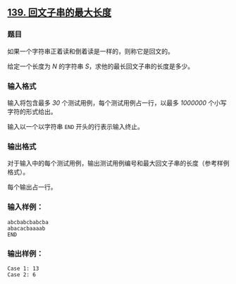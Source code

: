 ## [139. 回文子串的最大长度](https://www.acwing.com/problem/content/141/)

### 题目

如果一个字符串正着读和倒着读是一样的，则称它是回文的。

给定一个长度为 *N* 的字符串 *S*，求他的最长回文子串的长度是多少。

### 输入格式

输入将包含最多 *30* 个测试用例，每个测试用例占一行，以最多 *1000000* 个小写字符的形式给出。

输入以一个以字符串 `END` 开头的行表示输入终止。

### 输出格式

对于输入中的每个测试用例，输出测试用例编号和最大回文子串的长度（参考样例格式）。

每个输出占一行。

### 输入样例：

```
abcbabcbabcba
abacacbaaaab
END
```

### 输出样例：

```
Case 1: 13
Case 2: 6
```
